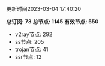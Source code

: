 更新时间2023-03-04 17:40:20

**总订阅: 73**
**总节点: 1145**
**有效节点: 550**
- v2ray节点: 292
- ss节点: 205
- trojan节点: 41
- ssr节点: 12
